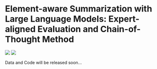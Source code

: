 # Element-aware Summarization with Large Language Models: Expert-aligned Evaluation and Chain-of-Thought Method
![](https://img.shields.io/badge/python-3.6--royalblue.svg?style=plastic)
![](https://img.shields.io/badge/license-Apache-2.0--inactive.svg?style=plastic)

Data and Code will be released soon...
